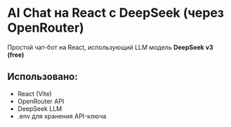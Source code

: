 # AI Chat на React с DeepSeek (через OpenRouter)

Простой чат-бот на React, использующий LLM модель **DeepSeek v3 (free)**

## Использовано:
- React (Vite)
- OpenRouter API
- DeepSeek LLM
- .env для хранения API-ключа
